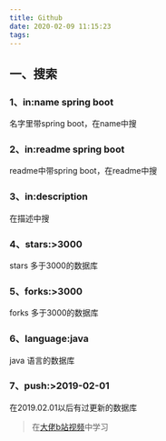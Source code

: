 ```yaml
---
title: Github
date: 2020-02-09 11:15:23
tags:
---
```


## 一、搜索
### 1、in:name spring boot
名字里带spring boot，在name中搜
### 2、in:readme spring boot
readme中带spring boot，在readme中搜
### 3、in:description
在描述中搜
### 4、stars:>3000
stars 多于3000的数据库
### 5、forks:>3000
forks 多于3000的数据库
### 6、language:java
java 语言的数据库
### 7、push:>2019-02-01
在2019.02.01以后有过更新的数据库
>在[大佬b站视频](https://www.bilibili.com/video/av75587104)中学习
<!-- more -->